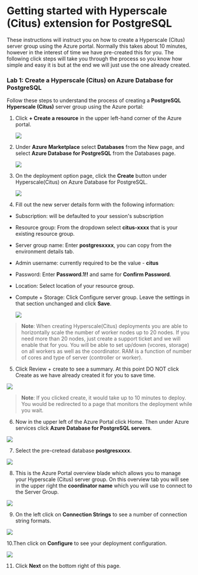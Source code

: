# Getting started with Hyperscale (Citus) extension for PostgreSQL

These instructions will instruct you on how to create a Hyperscale (Citus) server group using the Azure portal. Normally this takes about 10 minutes, however in the interest of time we have pre-created this for you. The following click steps will take you through the process so you know how simple and easy it is but at the end we will just use the one already created.

### Lab 1: Create a Hyperscale (Citus) on Azure Database for PostgreSQL

Follow these steps to understand the process of creating a **PostgreSQL Hyperscale (Citus)** server group using the Azure portal:

1. Click **+ Create a resource** in the upper left-hand corner of the Azure portal.

   ![](Images/createresource.png)

2. Under **Azure Marketplace** select **Databases** from the New page, and select **Azure Database for PostgreSQL** from the Databases    page.

   ![](Images/azmarketplace.png)

3. On the deployment option page, click the **Create** button under Hyperscale(Citus) on Azure Database for PostgreSQL.

   ![](Images/createcitus.png)

4. Fill out the new server details form with the following information:

*	Subscription: will be defaulted to your session's subscription
*	Resource group: From the dropdown select **citus-xxxx** that is your existing resource group.
*	Server group name: Enter **postgresxxxx**, you can copy from the environment details tab.
* Admin username: currently required to be the value - **citus** 
* Password: Enter **Password.1!!** and same for **Confirm Password**.
* Location: Select location of your resource group. 
* Compute + Storage: Click Configure server group. Leave the settings in that section unchanged and click **Save**.

  ![](Images/configurations.png)

> **Note**: When creating Hyperscale(Citus) deployments you are able to horizontally scale the number of worker nodes up to 20 nodes. If you need more than 20 nodes, just create a support ticket and we will enable that for you. You will be able to set up/down (vcores, storage) on all workers as well as the coordinator. RAM is a function of number of cores and type of server (controller or worker).

5. Click Review + create to see a summary. At this point DO NOT click Create as we have already created it for you to save time.

  ![](Images/reviewconfig.png)

> **Note**: If you clicked create, it would take up to 10 minutes to deploy. You would be redirected to a page that monitors the deployment while you wait.

6. Now in the upper left of the Azure Portal click Home. Then under Azure services click **Azure Database for PostgreSQL servers**. 

  ![](Images/postgresql.png)

7. Select the pre-cretead database **postgresxxxx**.

  ![](Images/postgresql1.png)

8. This is the Azure Portal overview blade which allows you to manage your Hyperscale (Citus) server group. On this overview tab you will see in the upper right the **coordinator name** which you will use to connect to the Server Group. 

  ![](Images/postoverview.png)

9. On the left click on **Connection Strings** to see a number of connection string formats.

  ![](Images/postconnstr.png)

10.Then click on **Configure** to see your deployment configuration.

  ![](Images/postconfig.png)

11. Click **Next** on the bottom right of this page.


